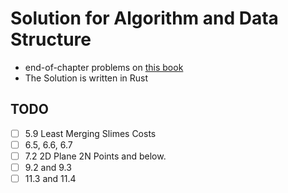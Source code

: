 # Solution for Algorithm and Data Structure

- end-of-chapter problems on [this book](https://www.amazon.co.jp/dp/4065128447)
- The Solution is written in Rust

## TODO

- [ ] 5.9 Least Merging Slimes Costs
- [ ] 6.5, 6.6, 6.7
- [ ] 7.2 2D Plane 2N Points and below.
- [ ] 9.2 and 9.3
- [ ] 11.3 and 11.4
